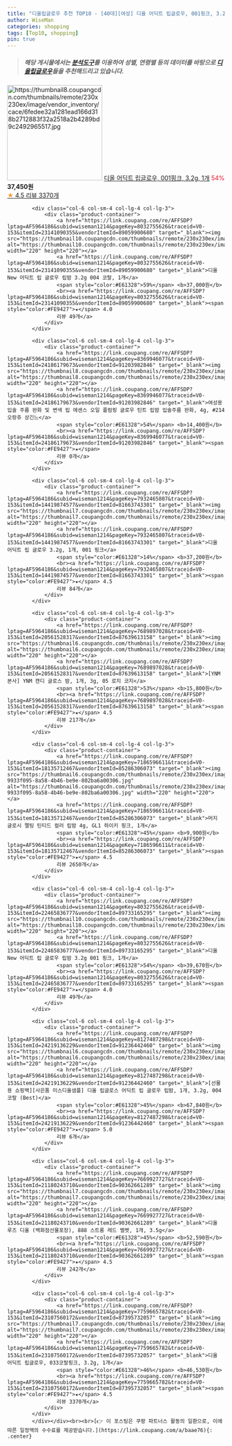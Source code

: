 ```yaml
---
title: "디올립글로우 추천 TOP10 - [40대][여성] 디올 어딕트 립글로우, 001핑크, 3.2g, 1개"
author: WiseMan
categories: shopping
tags: [Top10, shopping]
pin: true
---
```


> ##### 해당 게시물에서는 [**분석도구**](https://itemscout.io/)를 이용하여 **성별**, **연령별** 등의 데이터를 바탕으로 [**디올립글로우**](https://link.coupang.com/a/baae76)들을 추천해드리고 있습니다.
<div class="container"><div class="row">
            <div class="col-6 col-sm-4 col-lg-4 col-lg-3">
                <div class="product-container">
                    <a href="https://link.coupang.com/re/AFFSDP?lptag=AF5964186&subid=wiseman1214&pageKey=7759665782&traceid=V0-153&itemId=23107560138&vendorItemId=90775830485" target="_blank"><img src="https://thumbnail8.coupangcdn.com/thumbnails/remote/230x230ex/image/vendor_inventory/cace/6fedee32a1281ead166d318b2712883f32a2518a2b4289bd9c2492965517.jpg" alt="https://thumbnail8.coupangcdn.com/thumbnails/remote/230x230ex/image/vendor_inventory/cace/6fedee32a1281ead166d318b2712883f32a2518a2b4289bd9c2492965517.jpg" width="220" height="220"></a>
                    <a href="https://link.coupang.com/re/AFFSDP?lptag=AF5964186&subid=wiseman1214&pageKey=7759665782&traceid=V0-153&itemId=23107560138&vendorItemId=90775830485" target="_blank">디올 어딕트 립글로우, 001핑크, 3.2g, 1개</a>
                    <span style="color:#E61328">54%</span> <b>37,450원</b>
                    <br><a href="https://link.coupang.com/re/AFFSDP?lptag=AF5964186&subid=wiseman1214&pageKey=7759665782&traceid=V0-153&itemId=23107560138&vendorItemId=90775830485" target="_blank"><span style="color:#FE9427">★</span> 4.5
                    리뷰 3370개</a>
                </div>
            </div>
            
            <div class="col-6 col-sm-4 col-lg-4 col-lg-3">
                <div class="product-container">
                    <a href="https://link.coupang.com/re/AFFSDP?lptag=AF5964186&subid=wiseman1214&pageKey=8032755626&traceid=V0-153&itemId=23141090355&vendorItemId=89059900680" target="_blank"><img src="https://thumbnail10.coupangcdn.com/thumbnails/remote/230x230ex/image/vendor_inventory/1811/e063375af49cb8d8229f36aedc358a1cf680a4cbf76d47eb1bd70656b92f.jpg" alt="https://thumbnail10.coupangcdn.com/thumbnails/remote/230x230ex/image/vendor_inventory/1811/e063375af49cb8d8229f36aedc358a1cf680a4cbf76d47eb1bd70656b92f.jpg" width="220" height="220"></a>
                    <a href="https://link.coupang.com/re/AFFSDP?lptag=AF5964186&subid=wiseman1214&pageKey=8032755626&traceid=V0-153&itemId=23141090355&vendorItemId=89059900680" target="_blank">디올 New 어딕트 립 글로우 립밤 3.2g 004 코랄, 1개</a>
                    <span style="color:#E61328">59%</span> <b>37,000원</b>
                    <br><a href="https://link.coupang.com/re/AFFSDP?lptag=AF5964186&subid=wiseman1214&pageKey=8032755626&traceid=V0-153&itemId=23141090355&vendorItemId=89059900680" target="_blank"><span style="color:#FE9427">★</span> 4.0
                    리뷰 49개</a>
                </div>
            </div>
            
            <div class="col-6 col-sm-4 col-lg-4 col-lg-3">
                <div class="product-container">
                    <a href="https://link.coupang.com/re/AFFSDP?lptag=AF5964186&subid=wiseman1214&pageKey=8369946077&traceid=V0-153&itemId=24186179673&vendorItemId=91203982846" target="_blank"><img src="https://thumbnail8.coupangcdn.com/thumbnails/remote/230x230ex/image/vendor_inventory/9f31/c4ff16b9b168ba0f6f78b8f7876f3e8d85599c44bb6623ba7619842bf80d.jpg" alt="https://thumbnail8.coupangcdn.com/thumbnails/remote/230x230ex/image/vendor_inventory/9f31/c4ff16b9b168ba0f6f78b8f7876f3e8d85599c44bb6623ba7619842bf80d.jpg" width="220" height="220"></a>
                    <a href="https://link.coupang.com/re/AFFSDP?lptag=AF5964186&subid=wiseman1214&pageKey=8369946077&traceid=V0-153&itemId=24186179673&vendorItemId=91203982846" target="_blank">여성용 입술 주름 완화 및 변색 립 에센스 오일 플럼핑 글로우 틴트 립밤 입술주름 완화, 4g, #214오랑쥬 상긴느</a>
                    <span style="color:#E61328">54%</span> <b>14,400원</b>
                    <br><a href="https://link.coupang.com/re/AFFSDP?lptag=AF5964186&subid=wiseman1214&pageKey=8369946077&traceid=V0-153&itemId=24186179673&vendorItemId=91203982846" target="_blank"><span style="color:#FE9427">★</span> 
                    리뷰 0개</a>
                </div>
            </div>
            
            <div class="col-6 col-sm-4 col-lg-4 col-lg-3">
                <div class="product-container">
                    <a href="https://link.coupang.com/re/AFFSDP?lptag=AF5964186&subid=wiseman1214&pageKey=7932465807&traceid=V0-153&itemId=14419874577&vendorItemId=81663743301" target="_blank"><img src="https://thumbnail7.coupangcdn.com/thumbnails/remote/230x230ex/image/vendor_inventory/e960/bde029ce5f9bbf2f5fcc8323900104543762a3fa840a6806575923e00897.jpg" alt="https://thumbnail7.coupangcdn.com/thumbnails/remote/230x230ex/image/vendor_inventory/e960/bde029ce5f9bbf2f5fcc8323900104543762a3fa840a6806575923e00897.jpg" width="220" height="220"></a>
                    <a href="https://link.coupang.com/re/AFFSDP?lptag=AF5964186&subid=wiseman1214&pageKey=7932465807&traceid=V0-153&itemId=14419874577&vendorItemId=81663743301" target="_blank">디올 어딕트 립 글로우 3.2g, 1개, 001 핑크</a>
                    <span style="color:#E61328">14%</span> <b>37,200원</b>
                    <br><a href="https://link.coupang.com/re/AFFSDP?lptag=AF5964186&subid=wiseman1214&pageKey=7932465807&traceid=V0-153&itemId=14419874577&vendorItemId=81663743301" target="_blank"><span style="color:#FE9427">★</span> 4.5
                    리뷰 84개</a>
                </div>
            </div>
            
            <div class="col-6 col-sm-4 col-lg-4 col-lg-3">
                <div class="product-container">
                    <a href="https://link.coupang.com/re/AFFSDP?lptag=AF5964186&subid=wiseman1214&pageKey=7689897028&traceid=V0-153&itemId=20561528317&vendorItemId=87639613158" target="_blank"><img src="https://thumbnail6.coupangcdn.com/thumbnails/remote/230x230ex/image/vendor_inventory/f890/149338d86eb3efc8c1993b4d57d7befa361dc81c79edd9387576a102d3f3.jpg" alt="https://thumbnail6.coupangcdn.com/thumbnails/remote/230x230ex/image/vendor_inventory/f890/149338d86eb3efc8c1993b4d57d7befa361dc81c79edd9387576a102d3f3.jpg" width="220" height="220"></a>
                    <a href="https://link.coupang.com/re/AFFSDP?lptag=AF5964186&subid=wiseman1214&pageKey=7689897028&traceid=V0-153&itemId=20561528317&vendorItemId=87639613158" target="_blank">[YNM 본사] YNM 캔디 글로스 밤, 1개, 3g, 05 로지 코지</a>
                    <span style="color:#E61328">53%</span> <b>15,800원</b>
                    <br><a href="https://link.coupang.com/re/AFFSDP?lptag=AF5964186&subid=wiseman1214&pageKey=7689897028&traceid=V0-153&itemId=20561528317&vendorItemId=87639613158" target="_blank"><span style="color:#FE9427">★</span> 4.5
                    리뷰 217개</a>
                </div>
            </div>
            
            <div class="col-6 col-sm-4 col-lg-4 col-lg-3">
                <div class="product-container">
                    <a href="https://link.coupang.com/re/AFFSDP?lptag=AF5964186&subid=wiseman1214&pageKey=7186596611&traceid=V0-153&itemId=18135712467&vendorItemId=85286306073" target="_blank"><img src="https://thumbnail6.coupangcdn.com/thumbnails/remote/230x230ex/image/retail/images/991111168772007-9933f095-8a58-4b46-be9e-802ba6a00306.jpg" alt="https://thumbnail6.coupangcdn.com/thumbnails/remote/230x230ex/image/retail/images/991111168772007-9933f095-8a58-4b46-be9e-802ba6a00306.jpg" width="220" height="220"></a>
                    <a href="https://link.coupang.com/re/AFFSDP?lptag=AF5964186&subid=wiseman1214&pageKey=7186596611&traceid=V0-153&itemId=18135712467&vendorItemId=85286306073" target="_blank">머지 글로시 멜팅 틴티드 컬러 립밤 4g, GL1 하이키 핑크, 1개</a>
                    <span style="color:#E61328">45%</span> <b>9,900원</b>
                    <br><a href="https://link.coupang.com/re/AFFSDP?lptag=AF5964186&subid=wiseman1214&pageKey=7186596611&traceid=V0-153&itemId=18135712467&vendorItemId=85286306073" target="_blank"><span style="color:#FE9427">★</span> 4.5
                    리뷰 2650개</a>
                </div>
            </div>
            
            <div class="col-6 col-sm-4 col-lg-4 col-lg-3">
                <div class="product-container">
                    <a href="https://link.coupang.com/re/AFFSDP?lptag=AF5964186&subid=wiseman1214&pageKey=8032755626&traceid=V0-153&itemId=22465836777&vendorItemId=89733165295" target="_blank"><img src="https://thumbnail10.coupangcdn.com/thumbnails/remote/230x230ex/image/vendor_inventory/d8ef/4e0fa8d36b882c23ff8a77ab400a6f7047821404b3ec9b4f9b111aee0610.jpg" alt="https://thumbnail10.coupangcdn.com/thumbnails/remote/230x230ex/image/vendor_inventory/d8ef/4e0fa8d36b882c23ff8a77ab400a6f7047821404b3ec9b4f9b111aee0610.jpg" width="220" height="220"></a>
                    <a href="https://link.coupang.com/re/AFFSDP?lptag=AF5964186&subid=wiseman1214&pageKey=8032755626&traceid=V0-153&itemId=22465836777&vendorItemId=89733165295" target="_blank">디올 New 어딕트 립 글로우 립밤 3.2g 001 핑크, 1개</a>
                    <span style="color:#E61328">54%</span> <b>39,670원</b>
                    <br><a href="https://link.coupang.com/re/AFFSDP?lptag=AF5964186&subid=wiseman1214&pageKey=8032755626&traceid=V0-153&itemId=22465836777&vendorItemId=89733165295" target="_blank"><span style="color:#FE9427">★</span> 4.0
                    리뷰 49개</a>
                </div>
            </div>
            
            <div class="col-6 col-sm-4 col-lg-4 col-lg-3">
                <div class="product-container">
                    <a href="https://link.coupang.com/re/AFFSDP?lptag=AF5964186&subid=wiseman1214&pageKey=8127487298&traceid=V0-153&itemId=24219136229&vendorItemId=91236442460" target="_blank"><img src="https://thumbnail6.coupangcdn.com/thumbnails/remote/230x230ex/image/vendor_inventory/2a7e/cca66dea9a895a8366ba152d62608c699fd35bc6f0c86ed3fdafc03521f5.jpg" alt="https://thumbnail6.coupangcdn.com/thumbnails/remote/230x230ex/image/vendor_inventory/2a7e/cca66dea9a895a8366ba152d62608c699fd35bc6f0c86ed3fdafc03521f5.jpg" width="220" height="220"></a>
                    <a href="https://link.coupang.com/re/AFFSDP?lptag=AF5964186&subid=wiseman1214&pageKey=8127487298&traceid=V0-153&itemId=24219136229&vendorItemId=91236442460" target="_blank">[선물용 쇼핑백][사은품 미스디올샘플] 디올 립글로스 어딕트 립 글로우 립밤, 1개, 3.2g, 004 코랄 (Best)</a>
                    <span style="color:#E61328">45%</span> <b>67,840원</b>
                    <br><a href="https://link.coupang.com/re/AFFSDP?lptag=AF5964186&subid=wiseman1214&pageKey=8127487298&traceid=V0-153&itemId=24219136229&vendorItemId=91236442460" target="_blank"><span style="color:#FE9427">★</span> 5.0
                    리뷰 6개</a>
                </div>
            </div>
            
            <div class="col-6 col-sm-4 col-lg-4 col-lg-3">
                <div class="product-container">
                    <a href="https://link.coupang.com/re/AFFSDP?lptag=AF5964186&subid=wiseman1214&pageKey=7669927727&traceid=V0-153&itemId=21180243710&vendorItemId=90362661289" target="_blank"><img src="https://thumbnail7.coupangcdn.com/thumbnails/remote/230x230ex/image/vendor_inventory/dbc9/04f93d7112440c24bd947c294899ce575b07a5a3906c9f93b90ef909f5d6.jpg" alt="https://thumbnail7.coupangcdn.com/thumbnails/remote/230x230ex/image/vendor_inventory/dbc9/04f93d7112440c24bd947c294899ce575b07a5a3906c9f93b90ef909f5d6.jpg" width="220" height="220"></a>
                    <a href="https://link.coupang.com/re/AFFSDP?lptag=AF5964186&subid=wiseman1214&pageKey=7669927727&traceid=V0-153&itemId=21180243710&vendorItemId=90362661289" target="_blank">디올 루즈 디올 (백화점선물포장), 888 스트롱 레드 벨벳, 1개, 3.5g</a>
                    <span style="color:#E61328">45%</span> <b>52,590원</b>
                    <br><a href="https://link.coupang.com/re/AFFSDP?lptag=AF5964186&subid=wiseman1214&pageKey=7669927727&traceid=V0-153&itemId=21180243710&vendorItemId=90362661289" target="_blank"><span style="color:#FE9427">★</span> 4.5
                    리뷰 242개</a>
                </div>
            </div>
            
            <div class="col-6 col-sm-4 col-lg-4 col-lg-3">
                <div class="product-container">
                    <a href="https://link.coupang.com/re/AFFSDP?lptag=AF5964186&subid=wiseman1214&pageKey=7759665782&traceid=V0-153&itemId=23107560172&vendorItemId=87395732057" target="_blank"><img src="https://thumbnail7.coupangcdn.com/thumbnails/remote/230x230ex/image/vendor_inventory/3d16/1a09a04ead4e5a69d05d2e10319c8c92737e2988d2d4d9e9c8948d3700ca.jpg" alt="https://thumbnail7.coupangcdn.com/thumbnails/remote/230x230ex/image/vendor_inventory/3d16/1a09a04ead4e5a69d05d2e10319c8c92737e2988d2d4d9e9c8948d3700ca.jpg" width="220" height="220"></a>
                    <a href="https://link.coupang.com/re/AFFSDP?lptag=AF5964186&subid=wiseman1214&pageKey=7759665782&traceid=V0-153&itemId=23107560172&vendorItemId=87395732057" target="_blank">디올 어딕트 립글로우, 033코랄핑크, 3.2g, 1개</a>
                    <span style="color:#E61328">46%</span> <b>46,530원</b>
                    <br><a href="https://link.coupang.com/re/AFFSDP?lptag=AF5964186&subid=wiseman1214&pageKey=7759665782&traceid=V0-153&itemId=23107560172&vendorItemId=87395732057" target="_blank"><span style="color:#FE9427">★</span> 4.5
                    리뷰 3370개</a>
                </div>
            </div>
            </div></div><br><br>[👉 이 포스팅은 쿠팡 파트너스 활동의 일환으로, 이에 따른 일정액의 수수료를 제공받습니다.](https://link.coupang.com/a/baae76){: .center}